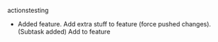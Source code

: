 actionstesting

- Added feature. Add extra stuff to feature (force pushed changes). (Subtask added) Add to feature